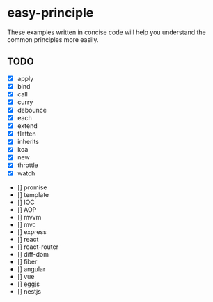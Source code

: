 # easy-principle

These examples written in concise code will help you understand the common principles more easily.

## TODO

- [x] apply
- [x] bind
- [x] call
- [x] curry
- [x] debounce
- [x] each
- [x] extend
- [x] flatten
- [x] inherits
- [x] koa
- [x] new
- [x] throttle
- [x] watch
- [] promise       
- [] template
- [] IOC
- [] AOP
- [] mvvm
- [] mvc
- [] express
- [] react
- [] react-router
- [] diff-dom
- [] fiber
- [] angular
- [] vue
- [] eggjs
- [] nestjs

